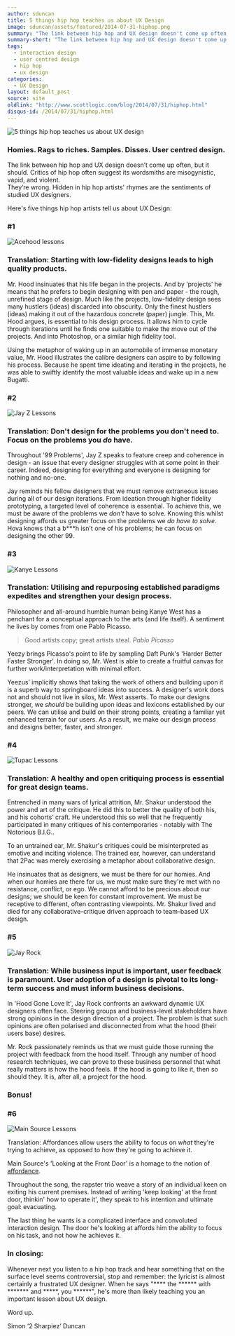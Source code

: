 ```yaml
---
author: sduncan
title: 5 things hip hop teaches us about UX Design
image: sduncan/assets/featured/2014-07-31-hiphop.png
summary: "The link between hip hop and UX design doesn't come up often, but it should."
summary-short: "The link between hip hop and UX design doesn't come up often, but it should."
tags:
  - interaction design
  - user centred design
  - hip hop
  - ux design
categories:
  - UX Design
layout: default_post
source: site
oldlink: "http://www.scottlogic.com/blog/2014/07/31/hiphop.html"
disqus-id: /2014/07/31/hiphop.html
---
```


<img src="{{ site.baseurl }}/sduncan/assets/2014-07-31-hiphop/all-together.png" alt="5 things hip hop teaches us about UX design" class="aligncenter" />

### Homies. Rags to riches. Samples. Disses. User centred design.

The link between hip hop and UX design doesn’t come up often, but it should.  Critics of hip hop often suggest its wordsmiths are misogynistic, vapid, and violent. <br />They’re wrong. Hidden in hip hop artists' rhymes are the sentiments of studied UX designers.

Here's five things hip hop artists tell us about UX Design:

### \#1
<img src="{{ site.baseurl }}/sduncan/assets/2014-07-31-hiphop/acehood.png" alt="Acehood lessons" class="aligncenter" />  

### Translation: Starting with low-fidelity designs leads to high quality products.

Mr. Hood insinuates that his life began in the projects. And by ‘projects’ he means that he prefers to begin designing with pen and paper - the rough, unrefined stage of design. Much like the projects, low-fidelity design sees many hustlers (ideas) discarded into obscurity. Only the finest hustlers (ideas) making it out of the hazardous concrete (paper) jungle. This, Mr. Hood argues, is essential to his design process.  It allows him to cycle through iterations until he finds one suitable to make the move out of the projects. And into Photoshop, or a similar high fidelity tool.

Using the metaphor of waking up in an automobile of immense monetary value, Mr. Hood illustrates the calibre designers can aspire to by following his process.  Because he spent time ideating and iterating in the projects, he was able to swiftly identify the most valuable ideas and wake up in a new Bugatti.  


### \#2
<img src="{{ site.baseurl }}/sduncan/assets/2014-07-31-hiphop/jayz.png" alt="Jay Z Lessons" class="aligncenter" />  


### Translation: Don't design for the problems you don't need to. Focus on the problems you *do* have.

Throughout '99 Problems', Jay Z speaks to feature creep and coherence in design - an issue that every designer struggles with at some point in their career. Indeed, designing for everything and everyone is designing for nothing and no-one.  

Jay reminds his fellow designers that we must remove extraneous issues during all of our design iterations. From ideation through higher fidelity prototyping, a targeted level of coherence is essential. To achieve this, we must be aware of the problems we *don't* have to solve. Knowing this whilst designing affords us greater focus on the problems we *do have to solve*. Hova knows that a b\*\*\*h isn't one of his problems; he can focus on designing the other 99.  

### \#3
<img src="{{ site.baseurl }}/sduncan/assets/2014-07-31-hiphop/kanye.png" alt="Kanye Lessons" class="aligncenter" />

### Translation: Utilising and repurposing established paradigms expedites and strengthen your design process.

Philosopher and all-around humble human being Kanye West has a penchant for a conceptual approach to the arts (and life itself).  A sentiment he lives by comes from one Pablo Picasso.

<blockquote>
Good artists copy; great artists steal.
<cite>Pablo Picasso</cite>
</blockquote>

Yeezy brings Picasso's point to life by sampling Daft Punk's 'Harder Better Faster Stronger'. In doing so, Mr. West is able to create a fruitful canvas for further work/interpretation with minimal effort.

Yeezus’ implicitly shows that taking the work of others and building upon it is a superb way to springboard ideas into success. A designer's work does not and should not live in silos, Mr. West asserts.  To make our designs stronger, we *should* be building upon ideas and lexicons established by our peers. We can utilise and build on their strong points, creating a familiar yet enhanced terrain for our users. As a result, we make our design process and designs better, faster, and stronger.

### \#4
<img src="{{ site.baseurl }}/sduncan/assets/2014-07-31-hiphop/tupac.png" alt="Tupac Lessons" class="aligncenter" />  


### Translation: A healthy and open critiquing process is essential for great design teams.

Entrenched in many wars of lyrical attrition, Mr. Shakur understood the power and art of the critique.  He did this to better the quality of both his, and his cohorts’ craft.  He understood this so well that he frequently participated in  many critiques of his contemporaries - notably with The Notorious B.I.G..

To an untrained ear, Mr. Shakur's critiques could be misinterpreted as emotive and inciting violence. The trained ear, however, can understand that 2Pac was merely exercising a metaphor about collaborative design.

He insinuates that as designers, we must be there for our homies. And when our homies are there for us, we must make sure they're met with no resistance, conflict, or ego.  We cannot afford to be precious about our designs; we should be keen for constant improvement. We must be receptive to different, often contrasting viewpoints.  Mr. Shakur lived and died for any collaborative-critique driven approach to team-based UX design.  

### \#5
<img src="{{ site.baseurl }}/sduncan/assets/2014-07-31-hiphop/jayrock.png" alt="Jay Rock" class="aligncenter" />  


### Translation: While business input is important, user feedback is paramount. User adoption of a design is pivotal to its long-term success and must inform business decisions.

In 'Hood Gone Love It', Jay Rock confronts an awkward dynamic UX designers often face. Steering groups and business-level stakeholders have strong opinions in the design direction of a project. The problem is that such opinions are often polarised and disconnected from what the hood (their users base) desires.

Mr. Rock passionately reminds us that we must guide those running the project with feedback from the hood itself.  Through any number of hood research techniques, we can prove to these business personnel that what really matters is how the hood feels.  If the hood is going to like it, then so should they.  It is, after all, a project for the hood.

### Bonus!

### \#6
<img src="{{ site.baseurl }}/sduncan/assets/2014-07-31-hiphop/evacuate.png" alt="Main Source Lessons" class="aligncenter" />

Translation: Affordances allow users the ability to focus on *what* they're trying to achieve, as opposed to *how* they're going to achieve it.

Main Source's 'Looking at the Front Door' is a homage to the notion of <a href="{{ site.baseurl }}/2014/02/04/intro-to-ixd.html">affordance</a>.

Throughout the song, the rapster trio weave a story of an individual keen on exiting his current premises. Instead of writing 'keep looking' at the front door, thinkin' how to operate it', they speak to his intention and ultimate goal: evacuating.  

The last thing he wants is a complicated interface and convoluted interaction design. The door he's looking at affords him the ability to focus on his task, and not how he achieves it.

### In closing:

Whenever next you listen to a hip hop track and hear something that on the surface level seems controversial, stop and remember: the lyricist is almost certainly a frustrated UX designer. When he says "\*\*\*\* the \*\*\*\*\*\* with \*\*\*\*\*\*\* and \*\*\*\*\*, you \*\*\*\*\*\*", he's more than likely teaching you an important lesson about UX design.

Word up.

Simon ‘2 Sharpiez’ Duncan
